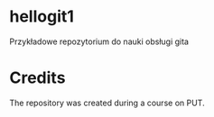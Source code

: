 # hellogit1
Przykładowe repozytorium do nauki obsługi gita
# Credits
The repository was created during a course on PUT.
